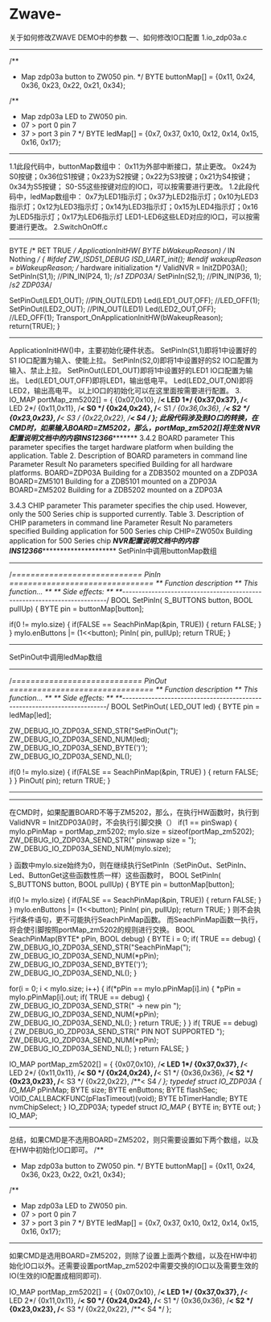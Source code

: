 # Zwave-
关于如何修改ZWAVE DEMO中的参数
一、如何修改IO口配置
1.io_zdp03a.c
***********************************************
  /**
 * Map zdp03a button to ZW050 pin.
 */
BYTE buttonMap[] = {0x11, 0x24, 0x36, 0x23, 0x22, 0x21, 0x34};

/**
 * Map zdp03a LED to ZW050 pin.
 * 07 > port 0 pin 7
 * 37 > port 3 pin 7
 */
BYTE ledMap[] = {0x7, 0x37, 0x10, 0x12, 0x14, 0x15, 0x16, 0x17};
***********************************************
1.1此段代码中，buttonMap数组中：
  0x11为外部中断接口，禁止更改。
  0x24为S0按键；0x36位S1按键；0x23为S2按键；0x22为S3按键；0x21为S4按键；0x34为S5按键；
 S0-S5这些按键对应的IO口，可以按需要进行更改。 
 1.2此段代码中，ledMap数组中：
  0x7为LED1指示灯；0x37为LED2指示灯；0x10为LED3指示灯；0x12为LED3指示灯；0x14为LED3指示灯；0x15为LED4指示灯；0x16为LED5指示灯；0x17为LED6指示灯
 LED1-LED6这些LED对应的IO口，可以按需要进行更改。
2.SwitchOnOff.c
*********************************************************
 BYTE                       /* RET TRUE        */
ApplicationInitHW(
  BYTE bWakeupReason)      /* IN  Nothing     */
{
#ifdef ZW_ISD51_DEBUG
  ISD_UART_init();
#endif
  wakeupReason = bWakeupReason;
  /* hardware initialization */
  ValidNVR = InitZDP03A();
  SetPinIn(S1,1); //PIN_IN(P24, 1); /*s1 ZDP03A*/
  SetPinIn(S2,1); //PIN_IN(P36, 1); /*s2 ZDP03A*/

  SetPinOut(LED1_OUT); //PIN_OUT(LED1)
  Led(LED1_OUT,OFF); //LED_OFF(1);
  SetPinOut(LED2_OUT); //PIN_OUT(LED1)
  Led(LED2_OUT,OFF); //LED_OFF(1);
  Transport_OnApplicationInitHW(bWakeupReason);
  return(TRUE);
}
*********************************************************
ApplicationInitHW()中，主要初始化硬件状态。
SetPinIn(S1,1)即将1中设置好的S1 IO口配置为输入、使能上拉。
SetPinIn(S2,0)即将1中设置好的S2 IO口配置为输入、禁止上拉。
SetPinOut(LED1_OUT)即将1中设置好的LED1 IO口配置为输出。
Led(LED1_OUT,OFF)即将LED1，输出低电平。
Led(LED2_OUT,ON)即将LED2，输出高电平。
以上IO口的初始化可以在这里面按需要进行配置。
3.
IO_MAP portMap_zm5202[] =
{
  {0x07,0x10}, /**< LED 1*/
  {0x37,0x37}, /**< LED 2*/
  {0x11,0x11}, /**< S0 */
  {0x24,0x24}, /**< S1 */
  {0x36,0x36}, /**< S2 */
  {0x23,0x23}, /**< S3 */
  {0x22,0x22}, /**< S4 */
};
此段代码涉及到IO口的转换，在CMD时，如果输入BOARD=ZM5202，那么，portMap_zm5202[]将生效
*********************NVR配置说明文档中的内容INS12366*********************************
3.4.2  BOARD parameter
This parameter specifies the target hardware platform when building the application.
Table 2. Description of BOARD parameters in command line
Parameter                Result
No parameters specified  Building for all hardware platforms.
BOARD=ZDP03A             Building for a ZDB3502 mounted on a ZDP03A
BOARD=ZM5101             Building for a ZDB5101 mounted on a ZDP03A
BOARD=ZM5202             Building for a ZDB5202 mounted on a ZDP03A

3.4.3  CHIP parameter
This parameter specifies the chip used. However, only the 500 Series chip is supported currently.
Table 3. Description of CHIP parameters in command line
Parameter                 Result
No parameters specified  Building application for 500 Series chip
CHIP=ZW050x              Building application for 500 Series chip
*********************NVR配置说明文档中的内容INS12366******************************************
SetPinIn中调用buttonMap数组
*************************
/*============================ PinIn ===============================
** Function description
** This function...
**
** Side effects:
**
**-------------------------------------------------------------------------*/
BOOL SetPinIn( S_BUTTONS button, BOOL pullUp)
{
  BYTE pin = buttonMap[button];

  if(0 != myIo.size)
  {
    if(FALSE == SeachPinMap(&pin, TRUE))
    {
      return FALSE;
    }
  }
  myIo.enButtons |= (1<<button);
  PinIn( pin, pullUp);
  return TRUE;
}
********************************************
SetPinOut中调用ledMap数组
*****************************
/*============================ PinOut ===============================
** Function description
** This function...
**
** Side effects:
**
**-------------------------------------------------------------------------*/
BOOL SetPinOut( LED_OUT led)
{
  BYTE pin = ledMap[led];

  ZW_DEBUG_IO_ZDP03A_SEND_STR("SetPinOut(");
  ZW_DEBUG_IO_ZDP03A_SEND_NUM(led);
  ZW_DEBUG_IO_ZDP03A_SEND_BYTE(')');
  ZW_DEBUG_IO_ZDP03A_SEND_NL();

  if(0 != myIo.size)
  {
    if(FALSE == SeachPinMap(&pin, TRUE) )
    {
      return FALSE;
    }
  }
  PinOut( pin);
  return TRUE;
}
***********************************
**********************
在CMD时，如果配置BOARD不等于ZM5202，那么，在执行HW函数时，执行到ValidNVR = InitZDP03A()时，不会执行引脚交换（）
  if(1 == pinSwap)
  {
    myIo.pPinMap = portMap_zm5202;
    myIo.size = sizeof(portMap_zm5202);
    ZW_DEBUG_IO_ZDP03A_SEND_STR(" pinswap size = ");
    ZW_DEBUG_IO_ZDP03A_SEND_NUM(myIo.size);

  }
 函数中myIo.size始终为0，则在继续执行SetPinIn（SetPinOut、SetPinIn、Led、ButtonGet这些函数性质一样）这些函数时，
 BOOL SetPinIn( S_BUTTONS button, BOOL pullUp)
{
  BYTE pin = buttonMap[button];

  if(0 != myIo.size)
  {
    if(FALSE == SeachPinMap(&pin, TRUE))
    {
      return FALSE;
    }
  }
  myIo.enButtons |= (1<<button);
  PinIn( pin, pullUp);
  return TRUE;
}
则不会执行if条件语句，更不可能执行SeachPinMap函数。
而SeachPinMap函数一执行，将会使引脚按照portMap_zm5202的规则进行交换。
BOOL SeachPinMap(BYTE* pPin, BOOL debug)
{
  BYTE i = 0;
  if( TRUE == debug)
  {
    ZW_DEBUG_IO_ZDP03A_SEND_STR("SeachPinMap(");
    ZW_DEBUG_IO_ZDP03A_SEND_NUM(*pPin);
    ZW_DEBUG_IO_ZDP03A_SEND_BYTE(')');
    ZW_DEBUG_IO_ZDP03A_SEND_NL();
  }

  for(i = 0; i < myIo.size; i++)
  {
    if(*pPin == myIo.pPinMap[i].in)
    {
      *pPin = myIo.pPinMap[i].out;
      if( TRUE == debug)
      {
        ZW_DEBUG_IO_ZDP03A_SEND_STR(" -> new pin ");
        ZW_DEBUG_IO_ZDP03A_SEND_NUM(*pPin);
        ZW_DEBUG_IO_ZDP03A_SEND_NL();
      }
      return TRUE;
    }
  }
  if( TRUE == debug)
  {
    ZW_DEBUG_IO_ZDP03A_SEND_STR(" PIN NOT SUPPORTED ");
    ZW_DEBUG_IO_ZDP03A_SEND_NUM(*pPin);
    ZW_DEBUG_IO_ZDP03A_SEND_NL();
  }
  return FALSE;
}


IO_MAP portMap_zm5202[] =
{
  {0x07,0x10}, /**< LED 1*/
  {0x37,0x37}, /**< LED 2*/
  {0x11,0x11}, /**< S0 */
  {0x24,0x24}, /**< S1 */
  {0x36,0x36}, /**< S2 */
  {0x23,0x23}, /**< S3 */
  {0x22,0x22}, /**< S4 */
};
typedef struct _IO_ZDP03A_
{
  IO_MAP* pPinMap;
  BYTE size;
  BYTE enButtons;
  BYTE flashSec;
  VOID_CALLBACKFUNC(pFlasTimeout)(void);
  BYTE bTimerHandle;
  BYTE nvmChipSelect;
} IO_ZDP03A;
typedef struct _IO_MAP_
{
  BYTE in;
  BYTE out;
} IO_MAP;
***********************************
总结，如果CMD是不选用BOARD=ZM5202，则只需要设置如下两个数组，以及在HW中初始化IO口即可。
  /**
 * Map zdp03a button to ZW050 pin.
 */
BYTE buttonMap[] = {0x11, 0x24, 0x36, 0x23, 0x22, 0x21, 0x34};

/**
 * Map zdp03a LED to ZW050 pin.
 * 07 > port 0 pin 7
 * 37 > port 3 pin 7
 */
BYTE ledMap[] = {0x7, 0x37, 0x10, 0x12, 0x14, 0x15, 0x16, 0x17};
*************
如果CMD是选用BOARD=ZM5202，则除了设置上面两个数组，以及在HW中初始化IO口以外。还需要设置portMap_zm5202中需要交换的IO口以及需要生效的IO(生效的IO配置成相同即可).

IO_MAP portMap_zm5202[] =
{
  {0x07,0x10}, /**< LED 1*/
  {0x37,0x37}, /**< LED 2*/
  {0x11,0x11}, /**< S0 */
  {0x24,0x24}, /**< S1 */
  {0x36,0x36}, /**< S2 */
  {0x23,0x23}, /**< S3 */
  {0x22,0x22}, /**< S4 */
};
